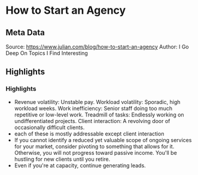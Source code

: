 # How to Start an Agency

## Meta Data

Source:  https://www.julian.com/blog/how-to-start-an-agency 
Author: I Go Deep On Topics I Find Interesting

## Highlights

### Highlights

- Revenue volatility: Unstable pay.
  Workload volatility: Sporadic, high workload weeks.
  Work inefficiency: Senior staff doing too much repetitive or low-level work.
  Treadmill of tasks: Endlessly working on undifferentiated projects.
  Client interaction: A revolving door of occasionally difficult clients.
- each of these is mostly addressable except client interaction
- If you cannot identify a reduced yet valuable scope of ongoing services for your market, consider pivoting to something that allows for it. Otherwise, you will not progress toward passive income. You'll be hustling for new clients until you retire.
- Even if you're at capacity, continue generating leads.
  
